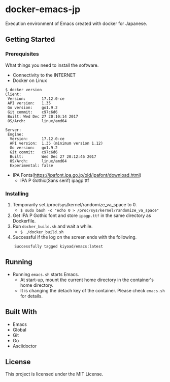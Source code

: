 # docker-emacs-jp

Execution environment of Emacs created with docker for Japanese.

## Getting Started
### Prerequisites

What things you need to install the software.

* Connectivity to the INTERNET
* Docker on Linux

```
$ docker version
Client:
 Version:       17.12.0-ce
 API version:   1.35
 Go version:    go1.9.2
 Git commit:    c97c6d6
 Built: Wed Dec 27 20:10:14 2017
 OS/Arch:       linux/amd64

Server:
 Engine:
  Version:      17.12.0-ce
  API version:  1.35 (minimum version 1.12)
  Go version:   go1.9.2
  Git commit:   c97c6d6
  Built:        Wed Dec 27 20:12:46 2017
  OS/Arch:      linux/amd64
  Experimental: false
```

* IPA Fonts(https://ipafont.ipa.go.jp/old/ipafont/download.html)
    * IPA P Gothic(Sans serif) ipagp.ttf

### Installing

1. Temporarily set /proc/sys/kernel/randomize\_va\_space to 0.
    * `$ sudo bash -c "echo 0 > /proc/sys/kernel/randomize_va_space"`
1. Get IPA P Gothic font and store `ipagp.ttf` in the same directory as Dockerfile.
1. Run `docker_build.sh` and wait a while.
    * `$ ./docker_build.sh`
1. Successful if the log on the screen ends with the following.

```
    Successfully tagged kiyoad/emacs:latest
```

## Running

* Running `emacs.sh` starts Emacs.
    * At start-up, mount the current home directory in the container's home directory.
    * It is changing the detach key of the container. Please check `emacs.sh` for details.

## Built With

* Emacs
* Global
* Git
* Go
* Asciidoctor

## License

This project is licensed under the MIT License.
